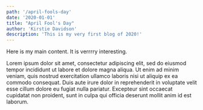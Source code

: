 ```yaml
---
path: '/april-fools-day'
date: '2020-01-01'
title: "April Fool's Day"
author: 'Kirstie Davidson'
description: 'This is my very first blog of 2020!'
---
```


Here is my main content.
It is verrrry interesting.

Lorem ipsum dolor sit amet, consectetur adipiscing elit, sed do eiusmod tempor incididunt 
ut labore et dolore magna aliqua. Ut enim ad minim veniam, quis nostrud exercitation ullamco 
laboris nisi ut aliquip ex ea commodo consequat. Duis aute irure dolor in reprehenderit in 
voluptate velit esse cillum dolore eu fugiat nulla pariatur. Excepteur sint occaecat cupidatat non proident, 
sunt in culpa qui officia deserunt mollit anim id est laborum.
